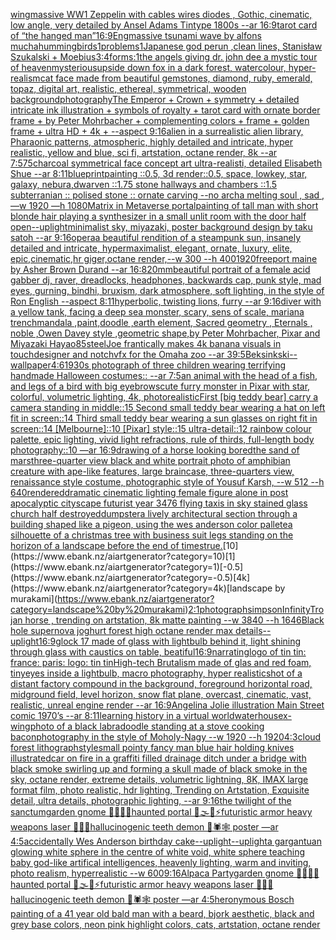 [wing](https://www.ebank.nz/aiartgenerator?category=wing)[massive WW1 Zeppelin with cables wires diodes , Gothic, cinematic, low angle,  very detailed by Ansel Adams Tintype 1800s --ar 16:9](https://www.ebank.nz/aiartgenerator?category=massive%20WW1%20Zeppelin%20with%20cables%20wires%20diodes%20%2C%20Gothic%2C%20cinematic%2C%20low%20angle%2C%20%20very%20detailed%20by%20Ansel%20Adams%20Tintype%201800s%20--ar%2016%3A9)[tarot card of “the hanged man”](https://www.ebank.nz/aiartgenerator?category=tarot%20card%20of%20%E2%80%9Cthe%20hanged%20man%E2%80%9D)[16:9](https://www.ebank.nz/aiartgenerator?category=16%3A9)[Eng](https://www.ebank.nz/aiartgenerator?category=Eng)[massive tsunami wave by alfons mucha](https://www.ebank.nz/aiartgenerator?category=massive%20tsunami%20wave%20by%20alfons%20mucha)[hummingbirds](https://www.ebank.nz/aiartgenerator?category=hummingbirds)[1](https://www.ebank.nz/aiartgenerator?category=1)[problems](https://www.ebank.nz/aiartgenerator?category=problems)[1](https://www.ebank.nz/aiartgenerator?category=1)[Japanese god perun ,clean lines, Stanisław Szukalski + Moebius](https://www.ebank.nz/aiartgenerator?category=Japanese%20god%20perun%20%2Cclean%20lines%2C%20Stanis%C5%82aw%20Szukalski%20%2B%20Moebius)[3:4](https://www.ebank.nz/aiartgenerator?category=3%3A4)[forms:1](https://www.ebank.nz/aiartgenerator?category=forms%3A1)[the angels giving dr. john dee a mystic tour of heaven](https://www.ebank.nz/aiartgenerator?category=the%20angels%20giving%20dr.%20john%20dee%20a%20mystic%20tour%20of%20heaven)[mysterious](https://www.ebank.nz/aiartgenerator?category=mysterious)[upside down fox in a dark forest, watercolour, hyper-realism](https://www.ebank.nz/aiartgenerator?category=upside%20down%20fox%20in%20a%20dark%20forest%2C%20watercolour%2C%20hyper-realism)[cat face made from beautiful gemstones, diamond, ruby, emerald, topaz, digital art, realistic, ethereal, symmetrical, wooden background](https://www.ebank.nz/aiartgenerator?category=cat%20face%20made%20from%20beautiful%20gemstones%2C%20diamond%2C%20ruby%2C%20emerald%2C%20topaz%2C%20digital%20art%2C%20realistic%2C%20ethereal%2C%20symmetrical%2C%20wooden%20background)[photography](https://www.ebank.nz/aiartgenerator?category=photography)[The Emperor + Crown + symmetry + detailed intricate ink illustration + symbols of royalty + tarot card with ornate border frame + by Peter Mohrbacher + complementing colors + frame + golden frame + ultra HD + 4k + --aspect 9:16](https://www.ebank.nz/aiartgenerator?category=The%20Emperor%20%2B%20Crown%20%2B%20symmetry%20%2B%20detailed%20intricate%20ink%20illustration%20%2B%20symbols%20of%20royalty%20%2B%20tarot%20card%20with%20ornate%20border%20frame%20%2B%20by%20Peter%20Mohrbacher%20%2B%20complementing%20colors%20%2B%20frame%20%2B%20golden%20frame%20%2B%20ultra%20HD%20%2B%204k%20%2B%20--aspect%209%3A16)[alien in a surrealistic alien library, Pharaonic patterns, atmospheric, highly detailed and intricate, hyper realistic, yellow and blue, sci fi, artstation, octane render, 8k --ar 7:5](https://www.ebank.nz/aiartgenerator?category=alien%20in%20a%20surrealistic%20alien%20library%2C%20Pharaonic%20patterns%2C%20atmospheric%2C%20highly%20detailed%20and%20intricate%2C%20hyper%20realistic%2C%20yellow%20and%20blue%2C%20sci%20fi%2C%20artstation%2C%20octane%20render%2C%208k%20--ar%207%3A5)[75](https://www.ebank.nz/aiartgenerator?category=75)[charcoal symmetrical face concept art ultra-realisti, detailed Elisabeth Shue --ar 8:11](https://www.ebank.nz/aiartgenerator?category=charcoal%20symmetrical%20face%20concept%20art%20ultra-realisti%2C%20detailed%20Elisabeth%20Shue%20--ar%208%3A11)[blueprint](https://www.ebank.nz/aiartgenerator?category=blueprint)[painting ::0.5, 3d render::0.5, space, lowkey, star, galaxy, nebura,](https://www.ebank.nz/aiartgenerator?category=painting%20%3A%3A0.5%2C%203d%20render%3A%3A0.5%2C%20space%2C%20lowkey%2C%20star%2C%20galaxy%2C%20nebura%2C)[dwarven ::1.75 stone hallways and chambers ::1.5 subterranian :: polised stone :: ornate carving --no arch](https://www.ebank.nz/aiartgenerator?category=dwarven%20%3A%3A1.75%20stone%20hallways%20and%20chambers%20%3A%3A1.5%20subterranian%20%3A%3A%20polised%20stone%20%3A%3A%20ornate%20carving%20--no%20arch)[a melting soul , sad ,  —w 1920 —h 1080](https://www.ebank.nz/aiartgenerator?category=a%20melting%20soul%20%2C%20sad%20%2C%20%20%E2%80%94w%201920%20%E2%80%94h%201080)[Matrix in Metaverse portal](https://www.ebank.nz/aiartgenerator?category=Matrix%20in%20Metaverse%20portal)[painting of tall man with short blonde hair playing a synthesizer in a small unlit room with the door half open](https://www.ebank.nz/aiartgenerator?category=painting%20of%20tall%20man%20with%20short%20blonde%20hair%20playing%20a%20synthesizer%20in%20a%20small%20unlit%20room%20with%20the%20door%20half%20open)[--uplight](https://www.ebank.nz/aiartgenerator?category=--uplight)[minimalist sky, miyazaki, poster background design by taku satoh --ar 9:16](https://www.ebank.nz/aiartgenerator?category=minimalist%20sky%2C%20miyazaki%2C%20poster%20background%20design%20by%20taku%20satoh%20--ar%209%3A16)[opera](https://www.ebank.nz/aiartgenerator?category=opera)[a beautiful rendition of a steampunk sun, insanely detailed and intricate, hypermaximalist, elegant, ornate, luxury, elite, epic,cinematic,hr giger,octane render,--w 300 --h 400](https://www.ebank.nz/aiartgenerator?category=a%20beautiful%20rendition%20of%20a%20steampunk%20sun%2C%20insanely%20detailed%20and%20intricate%2C%20hypermaximalist%2C%20elegant%2C%20ornate%2C%20luxury%2C%20elite%2C%20epic%2Ccinematic%2Chr%20giger%2Coctane%20render%2C--w%20300%20--h%20400)[1920](https://www.ebank.nz/aiartgenerator?category=1920)[freeport maine by Asher Brown Durand --ar 16:8](https://www.ebank.nz/aiartgenerator?category=freeport%20maine%20by%20Asher%20Brown%20Durand%20--ar%2016%3A8)[20mm](https://www.ebank.nz/aiartgenerator?category=20mm)[beautiful portrait of a female acid gabber dj, raver, dreadlocks, headphones, backwards cap, punk style, mad eyes, gurning, bindhi, bruxism, dark atmosphere, soft lighting, in the style of Ron English  --aspect 8:11](https://www.ebank.nz/aiartgenerator?category=beautiful%20portrait%20of%20a%20female%20acid%20gabber%20dj%2C%20raver%2C%20dreadlocks%2C%20headphones%2C%20backwards%20cap%2C%20punk%20style%2C%20mad%20eyes%2C%20gurning%2C%20bindhi%2C%20bruxism%2C%20dark%20atmosphere%2C%20soft%20lighting%2C%20in%20the%20style%20of%20Ron%20English%20%20--aspect%208%3A11)[hyperbolic, twisting lions, furry --ar 9:16](https://www.ebank.nz/aiartgenerator?category=hyperbolic%2C%20twisting%20lions%2C%20furry%20--ar%209%3A16)[diver with a yellow tank, facing a deep sea monster, scary, sens of scale, mariana trench](https://www.ebank.nz/aiartgenerator?category=diver%20with%20a%20yellow%20tank%2C%20facing%20a%20deep%20sea%20monster%2C%20scary%2C%20sens%20of%20scale%2C%20mariana%20trench)[mandala ,paint,doodle ,earth element, Sacred geometry , Eternals , noble ,Owen Davey style ,geometric shape,by Peter Mohrbacher, Pixar and Miyazaki Hayao](https://www.ebank.nz/aiartgenerator?category=mandala%20%2Cpaint%2Cdoodle%20%2Cearth%20element%2C%20Sacred%20geometry%20%2C%20Eternals%20%2C%20noble%20%2COwen%20Davey%20style%20%2Cgeometric%20shape%2Cby%20Peter%20Mohrbacher%2C%20Pixar%20and%20Miyazaki%20Hayao)[85](https://www.ebank.nz/aiartgenerator?category=85)[steel](https://www.ebank.nz/aiartgenerator?category=steel)[Joe frantically makes 4k banana visuals in touchdesigner and notchvfx for the Omaha zoo --ar 39:5](https://www.ebank.nz/aiartgenerator?category=Joe%20frantically%20makes%204k%20banana%20visuals%20in%20touchdesigner%20and%20notchvfx%20for%20the%20Omaha%20zoo%20--ar%2039%3A5)[Beksinkski](https://www.ebank.nz/aiartgenerator?category=Beksinkski)[--wallpaper](https://www.ebank.nz/aiartgenerator?category=--wallpaper)[4:6](https://www.ebank.nz/aiartgenerator?category=4%3A6)[1930s photograph of three children wearing terrifying handmade Halloween costumes:: --ar 7:5](https://www.ebank.nz/aiartgenerator?category=1930s%20photograph%20of%20three%20children%20wearing%20terrifying%20handmade%20Halloween%20costumes%3A%3A%20--ar%207%3A5)[](https://www.ebank.nz/aiartgenerator?category=)[an animal with the head of a fish, and legs of a bird with big eyebrows](https://www.ebank.nz/aiartgenerator?category=an%20animal%20with%20the%20head%20of%20a%20fish%2C%20and%20legs%20of%20a%20bird%20with%20big%20eyebrows)[cute furry monster in Pixar with star, colorful, volumetric lighting, 4k, photorealistic](https://www.ebank.nz/aiartgenerator?category=cute%20furry%20monster%20in%20Pixar%20with%20star%2C%20colorful%2C%20volumetric%20lighting%2C%204k%2C%20photorealistic)[First [big teddy bear] carry a camera standing in middle::15 Second small teddy bear wearing a hat on left fit in screen::14 Third small teddy bear wearing a sun glasses on right fit in screen::14 [Melbourne]::10 [Pixar] style::15 ultra-detail::12 rainbow colour palette, epic lighting, vivid light refractions, rule of thirds, full-length body photography::10 —ar 16:9](https://www.ebank.nz/aiartgenerator?category=First%20%5Bbig%20teddy%20bear%5D%20carry%20a%20camera%20standing%20in%20middle%3A%3A15%20Second%20small%20teddy%20bear%20wearing%20a%20hat%20on%20left%20fit%20in%20screen%3A%3A14%20Third%20small%20teddy%20bear%20wearing%20a%20sun%20glasses%20on%20right%20fit%20in%20screen%3A%3A14%20%5BMelbourne%5D%3A%3A10%20%5BPixar%5D%20style%3A%3A15%20ultra-detail%3A%3A12%20rainbow%20colour%20palette%2C%20epic%20lighting%2C%20vivid%20light%20refractions%2C%20rule%20of%20thirds%2C%20full-length%20body%20photography%3A%3A10%20%E2%80%94ar%2016%3A9)[drawing of a horse looking bored](https://www.ebank.nz/aiartgenerator?category=drawing%20of%20a%20horse%20looking%20bored)[the sand of mars](https://www.ebank.nz/aiartgenerator?category=the%20sand%20of%20mars)[three-quarter view black and white portrait photo of amphibian creature with ape-like features, large braincase, three-quarters view, renaissance style costume, photographic style of Yousuf Karsh, --w 512 --h 640](https://www.ebank.nz/aiartgenerator?category=three-quarter%20view%20black%20and%20white%20portrait%20photo%20of%20amphibian%20creature%20with%20ape-like%20features%2C%20large%20braincase%2C%20three-quarters%20view%2C%20renaissance%20style%20costume%2C%20photographic%20style%20of%20Yousuf%20Karsh%2C%20--w%20512%20--h%20640)[rendered](https://www.ebank.nz/aiartgenerator?category=rendered)[dramatic cinematic lighting female figure alone in post apocalyptic cityscape futurist year 3476 flying taxis in sky stained glass church half destroyed](https://www.ebank.nz/aiartgenerator?category=dramatic%20cinematic%20lighting%20female%20figure%20alone%20in%20post%20apocalyptic%20cityscape%20futurist%20year%203476%20flying%20taxis%20in%20sky%20stained%20glass%20church%20half%20destroyed)[dumpster](https://www.ebank.nz/aiartgenerator?category=dumpster)[a lively architectural section through a building shaped like a pigeon, using the wes anderson color pallete](https://www.ebank.nz/aiartgenerator?category=a%20lively%20architectural%20section%20through%20a%20building%20shaped%20like%20a%20pigeon%2C%20using%20the%20wes%20anderson%20color%20pallete)[a silhouette of a christmas tree with business suit legs standing on the horizon of a landscape before the end of times](https://www.ebank.nz/aiartgenerator?category=a%20silhouette%20of%20a%20christmas%20tree%20with%20business%20suit%20legs%20standing%20on%20the%20horizon%20of%20a%20landscape%20before%20the%20end%20of%20times)[true.](https://www.ebank.nz/aiartgenerator?category=true.)[10](https://www.ebank.nz/aiartgenerator?category=10)[1](https://www.ebank.nz/aiartgenerator?category=1)[-0.5](https://www.ebank.nz/aiartgenerator?category=-0.5)[4k](https://www.ebank.nz/aiartgenerator?category=4k)[landscape by murakami](https://www.ebank.nz/aiartgenerator?category=landscape%20by%20murakami)[2:1](https://www.ebank.nz/aiartgenerator?category=2%3A1)[photograph](https://www.ebank.nz/aiartgenerator?category=photograph)[simpson](https://www.ebank.nz/aiartgenerator?category=simpson)[Infinity](https://www.ebank.nz/aiartgenerator?category=Infinity)[Trojan horse , trending on artstation, 8k matte painting --w 3840 --h 1646](https://www.ebank.nz/aiartgenerator?category=Trojan%20horse%20%2C%20trending%20on%20artstation%2C%208k%20matte%20painting%20--w%203840%20--h%201646)[Black hole supernova joghurt forest high octane render max details](https://www.ebank.nz/aiartgenerator?category=Black%20hole%20supernova%20joghurt%20forest%20high%20octane%20render%20max%20details)[--uplight](https://www.ebank.nz/aiartgenerator?category=--uplight)[16:9](https://www.ebank.nz/aiartgenerator?category=16%3A9)[glock 17 made of glass with lightbulb behind it, light shining through glass with caustics on table, beatiful](https://www.ebank.nz/aiartgenerator?category=glock%2017%20made%20of%20glass%20with%20lightbulb%20behind%20it%2C%20light%20shining%20through%20glass%20with%20caustics%20on%20table%2C%20beatiful)[16:9](https://www.ebank.nz/aiartgenerator?category=16%3A9)[narrating](https://www.ebank.nz/aiartgenerator?category=narrating)[logo of tin tin: france: paris: logo: tin tin](https://www.ebank.nz/aiartgenerator?category=logo%20of%20tin%20tin%3A%20france%3A%20paris%3A%20logo%3A%20tin%20tin)[High-tech Brutalism made of glas and red foam, tiny](https://www.ebank.nz/aiartgenerator?category=High-tech%20Brutalism%20made%20of%20glas%20and%20red%20foam%2C%20tiny)[eyes inside a lightbulb, macro photography, hyper realistic](https://www.ebank.nz/aiartgenerator?category=eyes%20inside%20a%20lightbulb%2C%20macro%20photography%2C%20hyper%20realistic)[shot of a distant factory compound in the background, foreground horizontal road, midground field, level horizon, snow flat plane, overcast, cinematic, vast, realistic, unreal engine render --ar 16:9](https://www.ebank.nz/aiartgenerator?category=shot%20of%20a%20distant%20factory%20compound%20in%20the%20background%2C%20foreground%20horizontal%20road%2C%20midground%20field%2C%20level%20horizon%2C%20snow%20flat%20plane%2C%20overcast%2C%20cinematic%2C%20vast%2C%20realistic%2C%20unreal%20engine%20render%20--ar%2016%3A9)[Angelina Jolie illustration Main Street comic 1970’s --ar 8:11](https://www.ebank.nz/aiartgenerator?category=Angelina%20Jolie%20illustration%20Main%20Street%20comic%201970%E2%80%99s%20--ar%208%3A11)[learning history in a virtual world](https://www.ebank.nz/aiartgenerator?category=learning%20history%20in%20a%20virtual%20world)[waterhouse](https://www.ebank.nz/aiartgenerator?category=waterhouse)[x-wing](https://www.ebank.nz/aiartgenerator?category=x-wing)[photo of a black labradoodle standing at a stove cooking bacon](https://www.ebank.nz/aiartgenerator?category=photo%20of%20a%20black%20labradoodle%20standing%20at%20a%20stove%20cooking%20bacon)[photography in the style of Moholy-Nagy --w 1920 --h 1920](https://www.ebank.nz/aiartgenerator?category=photography%20in%20the%20style%20of%20Moholy-Nagy%20--w%201920%20--h%201920)[4:3](https://www.ebank.nz/aiartgenerator?category=4%3A3)[cloud forest lithograph](https://www.ebank.nz/aiartgenerator?category=cloud%20forest%20lithograph)[style](https://www.ebank.nz/aiartgenerator?category=style)[small pointy fancy man blue hair holding knives illustrated](https://www.ebank.nz/aiartgenerator?category=small%20pointy%20fancy%20man%20blue%20hair%20holding%20knives%20illustrated)[car on fire in a graffiti filled drainage ditch under a bridge with black smoke swirling up and forming a skull made of black smoke in the sky, octane render, extreme details, volumetric lightning, 8K, IMAX large format film, photo realistic, hdr lighting, Trending on Artstation, Exquisite detail, ultra details, photographic lighting, --ar 9:16](https://www.ebank.nz/aiartgenerator?category=car%20on%20fire%20in%20a%20graffiti%20filled%20drainage%20ditch%20under%20a%20bridge%20with%20black%20smoke%20swirling%20up%20and%20forming%20a%20skull%20made%20of%20black%20smoke%20in%20the%20sky%2C%20octane%20render%2C%20extreme%20details%2C%20volumetric%20lightning%2C%208K%2C%20IMAX%20large%20format%20film%2C%20photo%20realistic%2C%20hdr%20lighting%2C%20Trending%20on%20Artstation%2C%20Exquisite%20detail%2C%20ultra%20details%2C%20photographic%20lighting%2C%20--ar%209%3A16)[the twilight of the sanctum](https://www.ebank.nz/aiartgenerator?category=the%20twilight%20of%20the%20sanctum)[garden gnome 🚧🗿🧩🎲haunted portal 🥥🌫🫧⚡️futuristic armor heavy weapons laser 🌈✨🍄hallucinogenic teeth demon 🦑🕷🕸 poster —ar 4:5](https://www.ebank.nz/aiartgenerator?category=garden%20gnome%20%F0%9F%9A%A7%F0%9F%97%BF%F0%9F%A7%A9%F0%9F%8E%B2haunted%20portal%20%F0%9F%A5%A5%F0%9F%8C%AB%F0%9F%AB%A7%E2%9A%A1%EF%B8%8Ffuturistic%20armor%20heavy%20weapons%20laser%20%F0%9F%8C%88%E2%9C%A8%F0%9F%8D%84hallucinogenic%20teeth%20demon%20%F0%9F%A6%91%F0%9F%95%B7%F0%9F%95%B8%20poster%20%E2%80%94ar%204%3A5)[accidentally Wes Anderson birthday cake](https://www.ebank.nz/aiartgenerator?category=accidentally%20Wes%20Anderson%20birthday%20cake)[--uplight](https://www.ebank.nz/aiartgenerator?category=--uplight)[--uplight](https://www.ebank.nz/aiartgenerator?category=--uplight)[a gargantuan glowing white sphere in the centre of white void, white sphere teaching baby god-like artifical intelligences, heavenly lighting, warm and inviting, photo realism, hyperrealistic --w 600](https://www.ebank.nz/aiartgenerator?category=a%20gargantuan%20glowing%20white%20sphere%20in%20the%20centre%20of%20white%20void%2C%20white%20sphere%20teaching%20baby%20god-like%20artifical%20intelligences%2C%20heavenly%20lighting%2C%20warm%20and%20inviting%2C%20photo%20realism%2C%20hyperrealistic%20--w%20600)[9:16](https://www.ebank.nz/aiartgenerator?category=9%3A16)[Alpaca Party](https://www.ebank.nz/aiartgenerator?category=Alpaca%20Party)[garden gnome 🚧🗿🧩🎲haunted portal 🥥🌫🫧⚡️futuristic armor heavy weapons laser 🌈✨🍄hallucinogenic teeth demon 🦑🕷🕸 poster —ar 4:5](https://www.ebank.nz/aiartgenerator?category=garden%20gnome%20%F0%9F%9A%A7%F0%9F%97%BF%F0%9F%A7%A9%F0%9F%8E%B2haunted%20portal%20%F0%9F%A5%A5%F0%9F%8C%AB%F0%9F%AB%A7%E2%9A%A1%EF%B8%8Ffuturistic%20armor%20heavy%20weapons%20laser%20%F0%9F%8C%88%E2%9C%A8%F0%9F%8D%84hallucinogenic%20teeth%20demon%20%F0%9F%A6%91%F0%9F%95%B7%F0%9F%95%B8%20poster%20%E2%80%94ar%204%3A5)[heronymous Bosch painting of a 41 year old bald man with a beard, bjork aesthetic, black and grey base colors, neon pink highlight colors, cats, artstation, octane render](https://www.ebank.nz/aiartgenerator?category=heronymous%20Bosch%20painting%20of%20a%2041%20year%20old%20bald%20man%20with%20a%20beard%2C%20bjork%20aesthetic%2C%20black%20and%20grey%20base%20colors%2C%20neon%20pink%20highlight%20colors%2C%20cats%2C%20artstation%2C%20octane%20render)